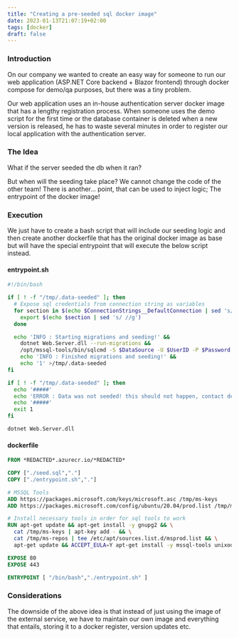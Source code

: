 ```yaml
---
title: "Creating a pre-seeded sql docker image"
date: 2023-01-13T21:07:19+02:00
tags: [docker]
draft: false
---
```


### Introduction

On our company we wanted to create an easy way for someone to run our web application (ASP.NET Core backend + Blazor frontend)
through docker compose for demo/qa purposes, but there was a tiny problem.

Our web application uses an in-house authentication server docker image that
has a lengthy registration process. When someone uses the demo script for the first time or the
database container is deleted when a new version is released, he has to waste several minutes in order to
register our local application with the authentication server.

### The Idea

What if the server seeded the db when it ran?

But when will the seeding take place? 
We cannot change the code of the other team!
There is another... point, that can be used to inject logic;
The entrypoint of the docker image!

### Execution

We just have to create a bash script that will include our seeding logic and then create another
dockerfile that has the original docker image as base but will have the special entrypoint that will 
execute the below script instead.

#### entrypoint.sh

```bash
#!/bin/bash

if [ ! -f "/tmp/.data-seeded" ]; then
  # Expose sql credentials from connection string as variables
  for section in $(echo $ConnectionStrings__DefaultConnection | sed 's/ //g' | tr ";" "\n"); do
    export $(echo $section | sed 's/ //g')
  done

  echo 'INFO : Starting migrations and seeding!' &&
    dotnet Web.Server.dll --run-migrations &&
    /opt/mssql-tools/bin/sqlcmd -S $DataSource -U $UserID -P $Password -d $InitialCatalog -i /App/seed.sql &&
    echo 'INFO : Finished migrations and seeding!' &&
    echo '1' >/tmp/.data-seeded
fi

if [ ! -f "/tmp/.data-seeded" ]; then
  echo '#####'
  echo 'ERROR : Data was not seeded! this should not happen, contact dev team'
  echo '#####'
  exit 1
fi

dotnet Web.Server.dll
```

#### dockerfile

```dockerfile
FROM *REDACTED*.azurecr.io/*REDACTED*

COPY ["./seed.sql","."]
COPY ["./entrypoint.sh","."]

# MSSQL Tools
ADD https://packages.microsoft.com/keys/microsoft.asc /tmp/ms-keys
ADD https://packages.microsoft.com/config/ubuntu/20.04/prod.list /tmp/ms-repos

# Install necessary tools in order for sql tools to work
RUN apt-get update && apt-get install -y gnupg2 && \
  cat /tmp/ms-keys | apt-key add - && \
  cat /tmp/ms-repos | tee /etc/apt/sources.list.d/msprod.list && \
  apt-get update && ACCEPT_EULA=Y apt-get install -y mssql-tools unixodbc-dev

EXPOSE 80
EXPOSE 443

ENTRYPOINT [ "/bin/bash","./entrypoint.sh" ]
```

### Considerations

The downside of the above
idea is that instead of just using the image of the external service, we have to maintain our own
image and everything that entails, storing it to a docker register, version updates etc.